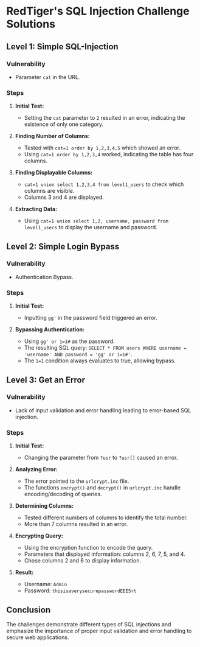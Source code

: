 # RedTiger's SQL Injection Challenge Solutions

## Level 1: Simple SQL-Injection

### Vulnerability
- Parameter `cat` in the URL.

### Steps
1. **Initial Test:**
   - Setting the `cat` parameter to `2` resulted in an error, indicating the existence of only one category.
   
2. **Finding Number of Columns:**
   - Tested with `cat=1 order by 1,2,3,4,5` which showed an error.
   - Using `cat=1 order by 1,2,3,4` worked, indicating the table has four columns.
   
3. **Finding Displayable Columns:**
   - `cat=1 union select 1,2,3,4 from level1_users` to check which columns are visible.
   - Columns 3 and 4 are displayed.

4. **Extracting Data:**
   - Using `cat=1 union select 1,2, username, password from level1_users` to display the username and password.

## Level 2: Simple Login Bypass

### Vulnerability
- Authentication Bypass.

### Steps
1. **Initial Test:**
   - Inputting `gg'` in the password field triggered an error.
   
2. **Bypassing Authentication:**
   - Using `gg' or 1=1#` as the password.
   - The resulting SQL query: `SELECT * FROM users WHERE username = 'username' AND password = 'gg' or 1=1#'`.
   - The `1=1` condition always evaluates to true, allowing bypass.

## Level 3: Get an Error

### Vulnerability
- Lack of input validation and error handling leading to error-based SQL injection.

### Steps
1. **Initial Test:**
   - Changing the parameter from `?usr` to `?usr[]` caused an error.

2. **Analyzing Error:**
   - The error pointed to the `urlcrypt.inc` file.
   - The functions `encrypt()` and `decrypt()` in `urlcrypt.inc` handle encoding/decoding of queries.

3. **Determining Columns:**
   - Tested different numbers of columns to identify the total number.
   - More than 7 columns resulted in an error.

4. **Encrypting Query:**
   - Using the encryption function to encode the query.
   - Parameters that displayed information: columns 2, 6, 7, 5, and 4.
   - Chose columns 2 and 6 to display information.

5. **Result:**
   - Username: `Admin`
   - Password: `thisisaverysecurepasswordEEE5rt`

## Conclusion
The challenges demonstrate different types of SQL injections and emphasize the importance of proper input validation and error handling to secure web applications.
